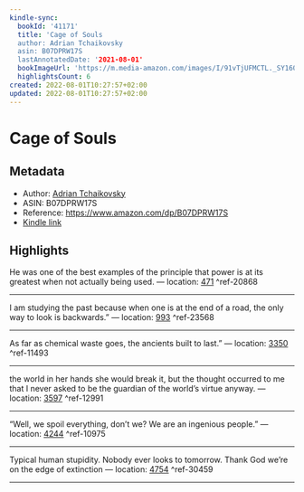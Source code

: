 ```yaml
---
kindle-sync:
  bookId: '41171'
  title: 'Cage of Souls
  author: Adrian Tchaikovsky
  asin: B07DPRW17S
  lastAnnotatedDate: '2021-08-01'
  bookImageUrl: 'https://m.media-amazon.com/images/I/91vTjUFMCTL._SY160.jpg'
  highlightsCount: 6
created: 2022-08-01T10:27:57+02:00
updated: 2022-08-01T10:27:57+02:00
---
```

# Cage of Souls
## Metadata
* Author: [Adrian Tchaikovsky](https://www.amazon.com/Adrian-Tchaikovsky/e/B002XLHS8Q/ref=dp_byline_cont_ebooks_1)
* ASIN: B07DPRW17S
* Reference: https://www.amazon.com/dp/B07DPRW17S
* [Kindle link](kindle://book?action=open&asin=B07DPRW17S)

## Highlights
He was one of the best examples of the principle that power is at its greatest when not actually being used. — location: [471](kindle://book?action=open&asin=B07DPRW17S&location=471) ^ref-20868

---
I am studying the past because when one is at the end of a road, the only way to look is backwards.” — location: [993](kindle://book?action=open&asin=B07DPRW17S&location=993) ^ref-23568

---
As far as chemical waste goes, the ancients built to last.” — location: [3350](kindle://book?action=open&asin=B07DPRW17S&location=3350) ^ref-11493

---
the world in her hands she would break it, but the thought occurred to me that I never asked to be the guardian of the world’s virtue anyway. — location: [3597](kindle://book?action=open&asin=B07DPRW17S&location=3597) ^ref-12991

---
“Well, we spoil everything, don’t we? We are an ingenious people.” — location: [4244](kindle://book?action=open&asin=B07DPRW17S&location=4244) ^ref-10975

---
Typical human stupidity. Nobody ever looks to tomorrow. Thank God we’re on the edge of extinction — location: [4754](kindle://book?action=open&asin=B07DPRW17S&location=4754) ^ref-30459

---
